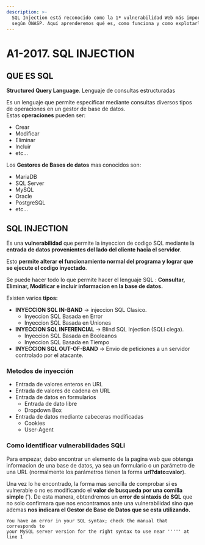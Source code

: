 ```yaml
---
description: >-
  SQL Injection está reconocido como la 1ª vulnerabilidad Web más importante
  según OWASP. Aquí aprenderemos qué es, como funciona y como explotarlo.
---
```


# A1-2017. SQL INJECTION

## **QUE ES SQL**

&#x20;**Structured Query Language**. Lenguaje de consultas estructuradas

&#x20;Es un lenguaje que permite especificar mediante consultas diversos tipos de operaciones en un gestor de base de datos.\
&#x20;Estas **operaciones** pueden ser:

* Crear
* Modificar
* Eliminar
* Incluir
* etc...

&#x20;Los **Gestores de Bases de datos** mas conocidos son:

* MariaDB
* SQL Server
* MySQL
* Oracle
* PostgreSQL
* etc...

## &#x20;**SQL INJECTION**

Es una **vulnerabilidad** que permite la inyeccion de codigo SQL mediante la **entrada de datos provenientes del lado del cliente hacia el servidor**.

Esto **permite alterar el funcionamiento normal del programa y lograr que se ejecute el codigo inyectado**.

Se puede hacer todo lo que permite hacer el lenguaje SQL : **Consultar, Eliminar, Modificar e incluir informacion en la base de datos.**

Existen varios **tipos:**

* **INYECCION SQL IN-BAND** → injeccion SQL Clasico.
  * Inyeccion SQL Basada en Error
  * Inyeccion SQL Basada en Uniones
* **INYECCION SQL INFERENCIAL** → Blind SQL Injection (SQLi ciega).
  * Inyeccion SQL Basada en Booleanos
  * Inyeccion SQL Basada en Tiempo
* **INYECCION SQL OUT-OF-BAND** → Envio de peticiones a un servidor controlado por el atacante.

### &#x20;**Metodos de inyección**

* Entrada de valores enteros en URL
* Entrada de valores de cadena en URL
* Entrada de datos en formularios
  * Entrada de dato libre
  * Dropdown Box
* Entrada de datos mediante cabeceras modificadas
  * Cookies
  * User-Agent

### &#x20;**Como identificar vulnerabilidades SQLi**

Para empezar, debo encontrar un elemento de la pagina web que obtenga informacion de una base de datos, ya sea un formulario o un parámetro de una URL (normalmente los parámetros tienen la forma **url?dato=valor**).

Una vez lo he encontrado, la forma mas sencilla de comprobar si es vulnerable o no es modificando el **valor de busqueda por una comilla simple** ('). De esta manera, obtendremos un **error de sintaxis de SQL** que no solo confirmara que nos encontramos ante una vulnerabilidad sino que ademas **nos indicara el Gestor de Base de Datos que se esta utilizando.**

```
You have an error in your SQL syntax; check the manual that corresponds to 
your MySQL server version for the right syntax to use near ''''' at line 1
```
